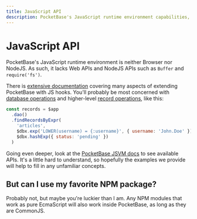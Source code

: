 ```yaml
---
title: JavaScript API
description: PocketBase's JavaScript runtime environment capabilities, limitations, and examples for database operations, with details on NPM package compatibility and available APIs.
---
```


# JavaScript API

PocketBase's JavaScript runtime environment is neither Browser nor NodeJS. As such, it lacks Web APIs and NodeJS APIs such as `Buffer` and `require('fs')`.

There is [extensive documentation](https://pocketbase.io/docs/js-overview/) covering many aspects of extending PocketBase with JS hooks. You'll probably be most concerned with [database operations](https://pocketbase.io/docs/js-database/) and higher-level [record operations](https://pocketbase.io/docs/js-records/), like this:

```js
const records = $app
  .dao()
  .findRecordsByExpr(
    'articles',
    $dbx.exp('LOWER(username) = {:username}', { username: 'John.Doe' }),
    $dbx.hashExp({ status: 'pending' })
  )
```

Going even deeper, look at the [PocketBase JSVM docs](https://pocketbase.io/jsvm/index.html) to see available APIs. It's a little hard to understand, so hopefully the examples we provide will help to fill in any unfamiliar concepts.

## But can I use my favorite NPM package?

Probably not, but maybe you're luckier than I am. Any NPM modules that work as pure EcmaScript will also work inside PocketBase, as long as they are CommonJS.

